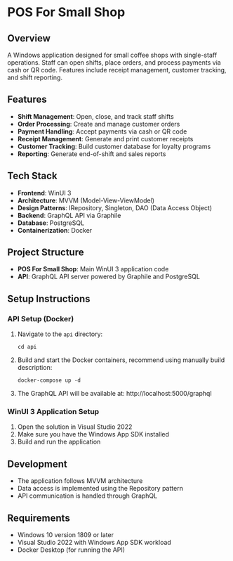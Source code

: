 # POS For Small Shop

## Overview
A Windows application designed for small coffee shops with single-staff operations. Staff can open shifts, place orders, and process payments via cash or QR code. Features include receipt management, customer tracking, and shift reporting.

## Features
- **Shift Management**: Open, close, and track staff shifts
- **Order Processing**: Create and manage customer orders
- **Payment Handling**: Accept payments via cash or QR code
- **Receipt Management**: Generate and print customer receipts
- **Customer Tracking**: Build customer database for loyalty programs
- **Reporting**: Generate end-of-shift and sales reports

## Tech Stack
- **Frontend**: WinUI 3
- **Architecture**: MVVM (Model-View-ViewModel)
- **Design Patterns**: IRepository, Singleton, DAO (Data Access Object)
- **Backend**: GraphQL API via Graphile
- **Database**: PostgreSQL
- **Containerization**: Docker

## Project Structure
- **POS For Small Shop**: Main WinUI 3 application code
- **API**: GraphQL API server powered by Graphile and PostgreSQL

## Setup Instructions

### API Setup (Docker)
1. Navigate to the `api` directory:
   ```
   cd api
   ```

2. Build and start the Docker containers, recommend using manually build description:
   ```
   docker-compose up -d
   ```

3. The GraphQL API will be available at: http://localhost:5000/graphql

### WinUI 3 Application Setup
1. Open the solution in Visual Studio 2022
2. Make sure you have the Windows App SDK installed
3. Build and run the application

## Development
- The application follows MVVM architecture
- Data access is implemented using the Repository pattern
- API communication is handled through GraphQL

## Requirements
- Windows 10 version 1809 or later
- Visual Studio 2022 with Windows App SDK workload
- Docker Desktop (for running the API)

